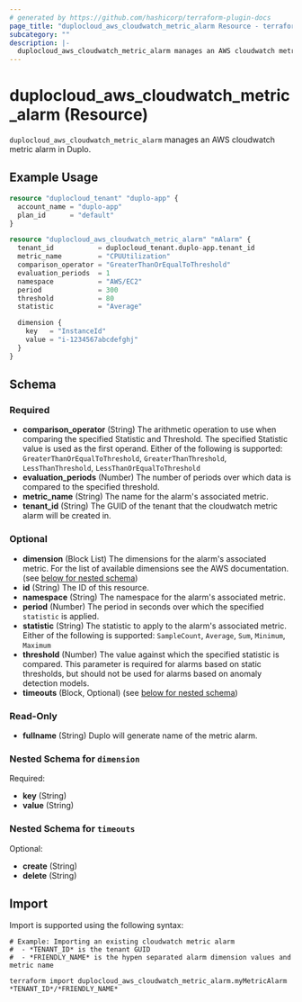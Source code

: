 ```yaml
---
# generated by https://github.com/hashicorp/terraform-plugin-docs
page_title: "duplocloud_aws_cloudwatch_metric_alarm Resource - terraform-provider-duplocloud"
subcategory: ""
description: |-
  duplocloud_aws_cloudwatch_metric_alarm manages an AWS cloudwatch metric alarm in Duplo.
---
```


# duplocloud_aws_cloudwatch_metric_alarm (Resource)

`duplocloud_aws_cloudwatch_metric_alarm` manages an AWS cloudwatch metric alarm in Duplo.

## Example Usage

```terraform
resource "duplocloud_tenant" "duplo-app" {
  account_name = "duplo-app"
  plan_id      = "default"
}

resource "duplocloud_aws_cloudwatch_metric_alarm" "mAlarm" {
  tenant_id           = duplocloud_tenant.duplo-app.tenant_id
  metric_name         = "CPUUtilization"
  comparison_operator = "GreaterThanOrEqualToThreshold"
  evaluation_periods  = 1
  namespace           = "AWS/EC2"
  period              = 300
  threshold           = 80
  statistic           = "Average"

  dimension {
    key   = "InstanceId"
    value = "i-1234567abcdefghj"
  }
}
```

<!-- schema generated by tfplugindocs -->
## Schema

### Required

- **comparison_operator** (String) The arithmetic operation to use when comparing the specified Statistic and Threshold. The specified Statistic value is used as the first operand. Either of the following is supported: `GreaterThanOrEqualToThreshold`, `GreaterThanThreshold`, `LessThanThreshold`, `LessThanOrEqualToThreshold`
- **evaluation_periods** (Number) The number of periods over which data is compared to the specified threshold.
- **metric_name** (String) The name for the alarm's associated metric.
- **tenant_id** (String) The GUID of the tenant that the cloudwatch metric alarm will be created in.

### Optional

- **dimension** (Block List) The dimensions for the alarm's associated metric. For the list of available dimensions see the AWS documentation. (see [below for nested schema](#nestedblock--dimension))
- **id** (String) The ID of this resource.
- **namespace** (String) The namespace for the alarm's associated metric.
- **period** (Number) The period in seconds over which the specified `statistic` is applied.
- **statistic** (String) The statistic to apply to the alarm's associated metric. Either of the following is supported: `SampleCount`, `Average`, `Sum`, `Minimum`, `Maximum`
- **threshold** (Number) The value against which the specified statistic is compared. This parameter is required for alarms based on static thresholds, but should not be used for alarms based on anomaly detection models.
- **timeouts** (Block, Optional) (see [below for nested schema](#nestedblock--timeouts))

### Read-Only

- **fullname** (String) Duplo will generate name of the metric alarm.

<a id="nestedblock--dimension"></a>
### Nested Schema for `dimension`

Required:

- **key** (String)
- **value** (String)


<a id="nestedblock--timeouts"></a>
### Nested Schema for `timeouts`

Optional:

- **create** (String)
- **delete** (String)

## Import

Import is supported using the following syntax:

```shell
# Example: Importing an existing cloudwatch metric alarm
#  - *TENANT_ID* is the tenant GUID
#  - *FRIENDLY_NAME* is the hypen separated alarm dimension values and metric name

terraform import duplocloud_aws_cloudwatch_metric_alarm.myMetricAlarm *TENANT_ID*/*FRIENDLY_NAME*
```
